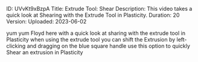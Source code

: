 ID: UVvKt9xBzpA
Title: Extrude Tool: Shear
Description: This video takes a quick look at Shearing with the Extrude Tool in Plasticity.
Duration: 20
Version: 
Uploaded: 2023-06-02

yum yum Floyd here with a quick look at
sharing with the extrude tool in Plasticity
when using the extrude tool
you can shift the Extrusion by
left-clicking and dragging on the blue
square handle use this option to quickly
Shear an extrusion in Plasticity